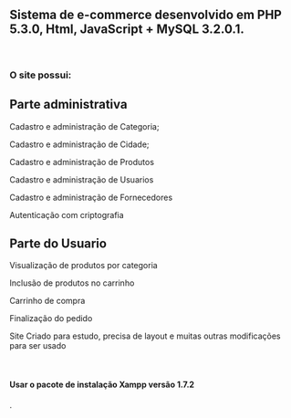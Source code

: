 
<h2>Sistema de e-commerce desenvolvido em PHP 5.3.0, Html, JavaScript + MySQL 3.2.0.1.</h2> 
 <br/>
<h3>O site possui:</h3>
 <h2>Parte administrativa</h2> 
<p>Cadastro e administração de Categoria;</p>
<p>Cadastro e administração de Cidade;</p>
<p>Cadastro e administração de Produtos</p>
<p>Cadastro e administração de Usuarios</p>
<p>Cadastro e administração de Fornecedores</p>
<p>Autenticação com criptografia</p>

 <h2>Parte do Usuario</h2> 
 <p>Visualização de produtos por categoria</p>
 <p>Inclusão de produtos no carrinho</p>
 <p>Carrinho de compra</p>
 <p>Finalização do pedido</p>

<p>Site Criado para estudo, precisa de layout e muitas outras modificações para ser usado</p>

<br/>
<h4>Usar o pacote de instalação Xampp versão 1.7.2</h4>.
